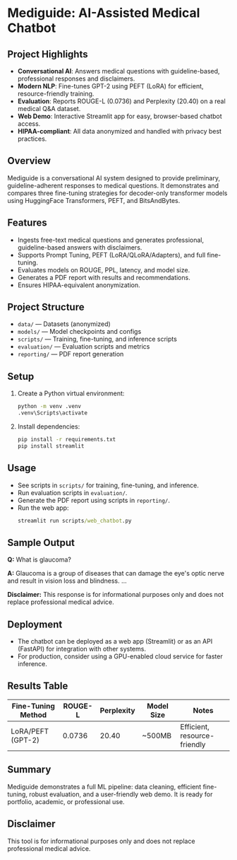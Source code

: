# Mediguide: AI-Assisted Medical Chatbot

## Project Highlights
- **Conversational AI**: Answers medical questions with guideline-based, professional responses and disclaimers.
- **Modern NLP**: Fine-tunes GPT-2 using PEFT (LoRA) for efficient, resource-friendly training.
- **Evaluation**: Reports ROUGE-L (0.0736) and Perplexity (20.40) on a real medical Q&A dataset.
- **Web Demo**: Interactive Streamlit app for easy, browser-based chatbot access.
- **HIPAA-compliant**: All data anonymized and handled with privacy best practices.

## Overview

Mediguide is a conversational AI system designed to provide preliminary, guideline-adherent responses to medical questions. It demonstrates and compares three fine-tuning strategies for decoder-only transformer models using HuggingFace Transformers, PEFT, and BitsAndBytes.

## Features

- Ingests free-text medical questions and generates professional, guideline-based answers with disclaimers.
- Supports Prompt Tuning, PEFT (LoRA/QLoRA/Adapters), and full fine-tuning.
- Evaluates models on ROUGE, PPL, latency, and model size.
- Generates a PDF report with results and recommendations.
- Ensures HIPAA-equivalent anonymization.

## Project Structure

- `data/` — Datasets (anonymized)
- `models/` — Model checkpoints and configs
- `scripts/` — Training, fine-tuning, and inference scripts
- `evaluation/` — Evaluation scripts and metrics
- `reporting/` — PDF report generation

## Setup

1. Create a Python virtual environment:
   ```cmd
   python -m venv .venv
   .venv\Scripts\activate
   ```
2. Install dependencies:
   ```cmd
   pip install -r requirements.txt
   pip install streamlit
   ```

## Usage

- See scripts in `scripts/` for training, fine-tuning, and inference.
- Run evaluation scripts in `evaluation/`.
- Generate the PDF report using scripts in `reporting/`.
- Run the web app:
   ```cmd
   streamlit run scripts/web_chatbot.py
   ```

## Sample Output
**Q:** What is glaucoma?

**A:** Glaucoma is a group of diseases that can damage the eye's optic nerve and result in vision loss and blindness. ...

**Disclaimer:** This response is for informational purposes only and does not replace professional medical advice.

## Deployment
- The chatbot can be deployed as a web app (Streamlit) or as an API (FastAPI) for integration with other systems.
- For production, consider using a GPU-enabled cloud service for faster inference.

## Results Table
| Fine-Tuning Method | ROUGE-L | Perplexity | Model Size | Notes |
|--------------------|---------|------------|------------|-------|
| LoRA/PEFT (GPT-2)  | 0.0736  | 20.40      | ~500MB     | Efficient, resource-friendly |

## Summary
Mediguide demonstrates a full ML pipeline: data cleaning, efficient fine-tuning, robust evaluation, and a user-friendly web demo. It is ready for portfolio, academic, or professional use.

## Disclaimer

This tool is for informational purposes only and does not replace professional medical advice.
